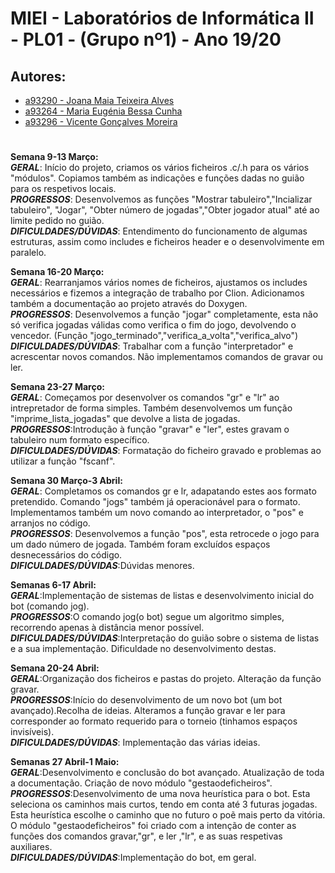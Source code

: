 # MIEI - Laboratórios de Informática II - PL01 - (Grupo nº1) - Ano 19/20                                                    


## Autores:
- [a93290 - Joana Maia Teixeira Alves](https://github.com/marshaia)
- [a93264 - Maria Eugénia Bessa Cunha](https://github.com/stellaechild)
- [a93296 - Vicente Gonçalves Moreira](https://github.com/VicShadow)                                                                                          
                                                                                                                       
                                                                                                                  
#                                                                                                                 
**Semana 9-13 Março:**                                                                              
***GERAL***: Início do projeto, criamos os vários ficheiros .c/.h para os vários "módulos". Copiamos também as indicações e funções dadas no guião para os respetivos locais.                                                
***PROGRESSOS***: Desenvolvemos as funções "Mostrar tabuleiro","Incializar tabuleiro", "Jogar", "Obter número de jogadas","Obter jogador atual" até ao limite pedido no guião.                                                              
***DIFICULDADES/DÚVIDAS***: Entendimento do funcionamento de algumas estruturas, assim como includes e ficheiros header e o desenvolvimente em paralelo.


**Semana 16-20 Março:**          
***GERAL***: Rearranjamos vários nomes de ficheiros, ajustamos os includes necessários e fizemos a integração de trabalho por Clion. Adicionamos também a documentação ao projeto através do Doxygen.                             
***PROGRESSOS***: Desenvolvemos a função "jogar" completamente, esta não só verifica jogadas válidas como verifica o fim do jogo, devolvendo o vencedor. (Função "jogo_terminado","verifica_a_volta","verifica_alvo")                             
***DIFICULDADES/DÚVIDAS***: Trabalhar com a função "interpretador" e acrescentar novos comandos. Não implementamos comandos de gravar ou ler.  


**Semana 23-27 Março:**        
***GERAL***: Começamos por desenvolver os comandos "gr" e "lr" ao intrepretador de forma simples. Também desenvolvemos um função "imprime_lista_jogadas" que devolve a lista de jogadas.          
***PROGRESSOS***:Introdução à função "gravar" e "ler", estes gravam o tabuleiro num formato específico.  
***DIFICULDADES/DÚVIDAS***: Formatação do ficheiro gravado e problemas ao utilizar a função "fscanf".                               

**Semana 30 Março-3 Abril:**     
***GERAL***: Completamos os comandos gr e lr, adapatando estes aos formato pretendido. Comando "jogs" também já operacionável para o formato. Implementamos também um novo comando ao interpretador, o "pos" e arranjos no código.    
***PROGRESSOS***: Desenvolvemos a função "pos", esta retrocede o jogo para um dado número de jogada. Também foram excluídos espaços desnecessários do código.      
***DIFICULDADES/DÚVIDAS***:Dúvidas menores.                                                                                
                                                                                                                            
                                                                                                                             
**Semanas 6-17 Abril:**   
***GERAL***:Implementação de sistemas de listas e desenvolvimento inicial do bot (comando jog).                            
***PROGRESSOS***:O comando jog(o bot) segue um algoritmo simples, recorrendo apenas à distância menor possível.            
***DIFICULDADES/DÚVIDAS***:Interpretação do guião sobre o sistema de listas e a sua implementação. Dificuldade no desenvolvimento destas.                                                                                                                                                                                                                             

**Semana 20-24 Abril:**                                                                  
***GERAL***:Organização dos ficheiros e pastas do projeto. Alteração da função gravar.                          
***PROGRESSOS***:Início do desenvolvimento de um novo bot (um bot avançado).Recolha de ideias. Alteramos a função gravar e ler para corresponder ao formato requerido para o torneio (tinhamos espaços invisíveis).                                     
***DIFICULDADES/DÚVIDAS***: Implementação das várias ideias. 


**Semanas 27 Abril-1 Maio:**   
***GERAL***:Desenvolvimento e conclusão do bot avançado. Atualização de toda a documentação. Criação de novo módulo "gestaodeficheiros".                            
***PROGRESSOS***:Desenvolvimento de uma nova heurística para o bot. Esta seleciona os caminhos mais curtos, tendo em conta até 3 futuras jogadas. Esta heurística escolhe o caminho que no futuro o poẽ mais perto da vitória. O módulo "gestaodeficheiros" foi criado com a intenção de conter as funções dos comandos gravar,"gr", e ler ,"lr", e as suas respetivas auxiliares.             
***DIFICULDADES/DÚVIDAS***:Implementação do bot, em geral.   
  
